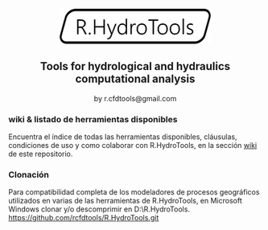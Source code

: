 <div align="center">
  <br>
  <img alt="R.HydroTools" src="https://github.com/rcfdtools/R.HydroTools/blob/main/.Icons/R.HydroTools.svg" width="300px">
  <h2>Tools for hydrological and hydraulics computational analysis</h2>
  by r.cfdtools@gmail.com
</div>


### wiki & listado de herramientas disponibles

Encuentra el índice de todas las herramientas disponibles, cláusulas, condiciones de uso y como colaborar con R.HydroTools, en la sección [wiki](https://github.com/rcfdtools/R.HydroTools/wiki) de este repositorio. 


### Clonación

Para compatibilidad completa de los modeladores de procesos geográficos utilizados en varias de las herramientas de R.HydroTools, en Microsoft Windows clonar y/o descomprimir en D:\R.HydroTools\. https://github.com/rcfdtools/R.HydroTools.git

